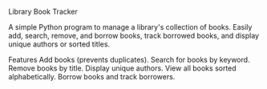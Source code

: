 Library Book Tracker

A simple Python program to manage a library's collection of books. Easily add, search, remove, and borrow books, track borrowed books, and display unique authors or sorted titles.

Features Add books (prevents duplicates). Search for books by keyword. Remove books by title. Display unique authors. View all books sorted alphabetically. Borrow books and track borrowers.
